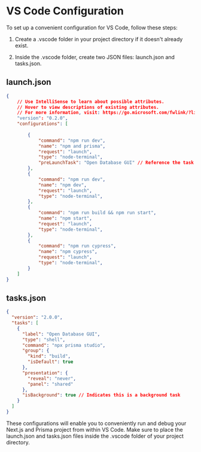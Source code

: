 # VS Code Configuration

To set up a convenient configuration for VS Code, follow these steps:

1. Create a .vscode folder in your project directory if it doesn't already exist.

2. Inside the .vscode folder, create two JSON files: launch.json and tasks.json.

## launch.json

```json
{
    // Use IntelliSense to learn about possible attributes.
    // Hover to view descriptions of existing attributes.
    // For more information, visit: https://go.microsoft.com/fwlink/?linkid=830387
    "version": "0.2.0",
    "configurations": [
    
        {
            "command": "npm run dev",
            "name": "npm and prisma",
            "request": "launch",
            "type": "node-terminal",
            "preLaunchTask": "Open Database GUI" // Reference the task label from tasks.json
        },
        {
            "command": "npm run dev",
            "name": "npm dev",
            "request": "launch",
            "type": "node-terminal",
        },
        {
            "command": "npm run build && npm run start",
            "name": "npm start",
            "request": "launch",
            "type": "node-terminal",
        },
        {
            "command": "npm run cypress",
            "name": "npm cypress",
            "request": "launch",
            "type": "node-terminal",
        }
    ]
}
```

## tasks.json

```json
{
  "version": "2.0.0",
  "tasks": [
    {
      "label": "Open Database GUI",
      "type": "shell",
      "command": "npx prisma studio",
      "group": {
        "kind": "build",
        "isDefault": true
      },
      "presentation": {
        "reveal": "never",
        "panel": "shared"
      },
      "isBackground": true // Indicates this is a background task
    }
  ]
}
```

These configurations will enable you to conveniently run and debug your Next.js and Prisma project from within VS Code. Make sure to place the launch.json and tasks.json files inside the .vscode folder of your project directory.